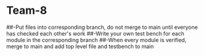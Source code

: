 # Team-8
##-Put files into corresponding branch, do not merge to main until everyone has checked each other's work
##-Write your own test bench for each module in the corresponding branch
##-When every module is verified, merge to main and add top level file and testbench to main

